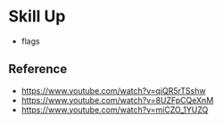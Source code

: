 # Skill Up
- flags 

## Reference
- https://www.youtube.com/watch?v=qiQR5rTSshw
- https://www.youtube.com/watch?v=8UZFpCQeXnM
- https://www.youtube.com/watch?v=miCZO_1YUZQ
